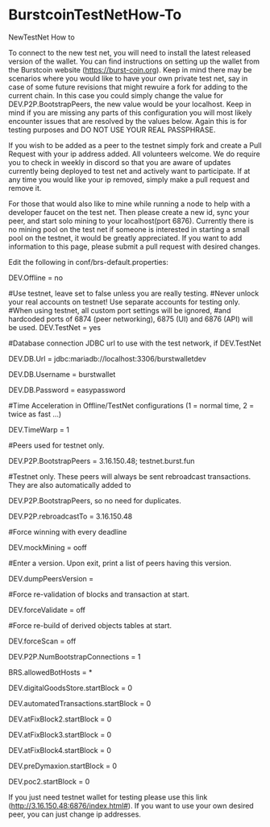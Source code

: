 # BurstcoinTestNetHow-To
NewTestNet How to

To connect to the new test net, you will need to install the latest released version of the wallet. You can find instructions on setting up the wallet from the Burstcoin website (https://burst-coin.org). Keep in mind there may be scenarios where you would like to have your own private test net, say in case of some future revisions that might rewuire a fork for adding to the current chain. In this case you could simply change the value for DEV.P2P.BootstrapPeers, the new value would be your localhost. Keep in mind if you are missing any parts of this configuration you will most likely encounter issues that are resolved by the values below. Again this is for testing purposes and DO NOT USE YOUR REAL PASSPHRASE. 

If you wish to be added as a peer to the testnet simply fork and create a Pull Request with your ip address added. All volunteers welcome. We do require you to check in weekly in discord so that you are aware of updates currently being deployed to test net and actively want to participate. If at any time you would like your ip removed, simply make a pull request and remove it. 

For those that would also like to mine while running a node to help with a developer faucet on the test net. Then please create a new id, sync your peer, and start solo mining to your localhost(port 6876). Currently there is no mining pool on the test net if someone is interested in starting a small pool on the testnet, it would be greatly appreciated. If you want to add information to this page, please submit a pull request with desired changes. 


Edit the following in conf/brs-default.properties: 



DEV.Offline = no

#Use testnet, leave set to false unless you are really testing.
#Never unlock your real accounts on testnet! Use separate accounts for testing only.
#When using testnet, all custom port settings will be ignored,
#and hardcoded ports of 6874 (peer networking), 6875 (UI) and 6876 (API) will be used.
DEV.TestNet = yes

#Database connection JDBC url to use with the test network, if DEV.TestNet

DEV.DB.Url = jdbc:mariadb://localhost:3306/burstwalletdev

DEV.DB.Username = burstwallet

DEV.DB.Password = easypassword

#Time Acceleration in Offline/TestNet configurations (1 = normal time, 2 = twice as fast ...)

DEV.TimeWarp = 1

#Peers used for testnet only.

DEV.P2P.BootstrapPeers = 3.16.150.48; testnet.burst.fun

#Testnet only. These peers will always be sent rebroadcast transactions. They are also automatically added to 

DEV.P2P.BootstrapPeers, so no need for duplicates.

DEV.P2P.rebroadcastTo = 3.16.150.48

#Force winning with every deadline

DEV.mockMining = ooff

#Enter a version. Upon exit, print a list of peers having this version.

DEV.dumpPeersVersion =

#Force re-validation of blocks and transaction at start.

DEV.forceValidate = off

#Force re-build of derived objects tables at start.

DEV.forceScan = off

DEV.P2P.NumBootstrapConnections = 1

BRS.allowedBotHosts = *

DEV.digitalGoodsStore.startBlock = 0

DEV.automatedTransactions.startBlock = 0

DEV.atFixBlock2.startBlock = 0

DEV.atFixBlock3.startBlock = 0

DEV.atFixBlock4.startBlock = 0

DEV.preDymaxion.startBlock = 0

DEV.poc2.startBlock = 0

If you just need testnet wallet for testing please use this link (http://3.16.150.48:6876/index.html#). If you want to use your own desired peer, you can just change ip addresses. 
